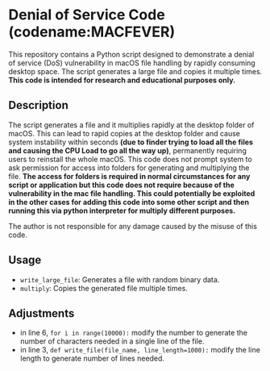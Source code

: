 # Denial of Service Code (codename:MACFEVER)

This repository contains a Python script designed to demonstrate a denial of service (DoS) vulnerability in macOS file handling by rapidly consuming desktop space. The script generates a large file and copies it multiple times. **This code is intended for research and educational purposes only.**

## Description

The script generates a file and it multiplies rapidly at the desktop folder of macOS. This can lead to rapid copies at the desktop folder and cause system instability within seconds **(due to finder trying to load all the files and causing the CPU Load to go all the way up)**, permanently requiring users to reinstall the whole macOS. This code does not prompt system to ask permission for access into folders for generating and multiplying the file. **The access for folders is required in normal circumstances for any script or application but this code does not require because of the vulnerability in the mac file handling. This could potentially be exploited in the other cases for adding this code into some other script and then running this via python interpreter for multiply different purposes.**

The author is not responsible for any damage caused by the misuse of this code.

## Usage

- `write_large_file`: Generates a file with random binary data.
- `multiply`: Copies the generated file multiple times.

## Adjustments

- in line 6, `for i in range(10000):` modify the number to generate the number of characters needed in a single line of the file.
- in line 3, `def write_file(file_name, line_length=1000):` modify the line length to generate number of lines needed.
